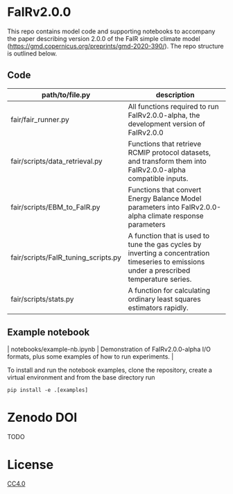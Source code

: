 # FaIRv2.0.0
This repo contains model code and supporting notebooks to accompany the paper describing version 2.0.0 of the FaIR simple climate model (https://gmd.copernicus.org/preprints/gmd-2020-390/). The repo structure is outlined below.

## Code
| path/to/file.py  | description |
| ------------- | ------------- |
| fair/fair_runner.py  | All functions required to run FaIRv2.0.0-alpha, the development version of FaIRv2.0.0  |
| fair/scripts/data_retrieval.py  | Functions that retrieve RCMIP protocol datasets, and transform them into FaIRv2.0.0-alpha compatible inputs.  |
| fair/scripts/EBM_to_FaIR.py  | Functions that convert Energy Balance Model parameters into FaIRv2.0.0-alpha climate response parameters  |
| fair/scripts/FaIR_tuning_scripts.py  | A function that is used to tune the gas cycles by inverting a concentration timeseries to emissions under a prescribed temperature series.  |
| fair/scripts/stats.py  | A function for calculating ordinary least squares estimators rapidly.  |

## Example notebook
| notebooks/example-nb.ipynb  | Demonstration of FaIRv2.0.0-alpha I/O formats, plus some examples of how to run experiments.  |

To install and run the notebook examples, clone the repository, create a virtual environment and from the base directory run

    pip install -e .[examples]


# Zenodo DOI
TODO<!-- [![DOI](https://zenodo.org/badge/231077183.svg)](https://zenodo.org/badge/latestdoi/231077183) -->

# License
[CC4.0](https://creativecommons.org/licenses/by/4.0/)
